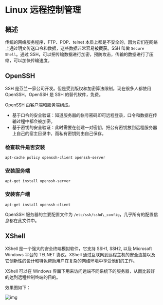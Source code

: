 # Linux 远程控制管理

## 概述

传统的网络服务程序，FTP、POP、telnet 本质上都是不安全的，因为它们在网络上通过明文传送口令和数据，这些数据非常容易被截获。SSH 叫做 `Secure Shell`。通过 SSH，可以把传输数据进行加密，预防攻击，传输的数据进行了压缩，可以加快传输速度。

## OpenSSH

SSH 是芬兰一家公司开发。但是受到版权和加密算法限制，现在很多人都使用 OpenSSH。OpenSSH 是 SSH 的替代软件，免费。

OpenSSH 由客户端和服务端组成。

- 基于口令的安全验证：知道服务器的帐号密码即可远程登录，口令和数据在传输过程中都会被加密。
- 基于密钥的安全验证：此时需要在创建一对密钥，把公有密钥放到远程服务器上自己的宿主目录中，而私有密钥则由自己保存。

### 检查软件是否安装

```text
apt-cache policy openssh-client openssh-server
```

### 安装服务端

```text
apt-get install openssh-server
```

### 安装客户端

```text
apt-get install openssh-client
```

OpenSSH 服务器的主要配置文件为 `/etc/ssh/sshd\_config`，几乎所有的配置信息都在此文件中。

## XShell

XShell 是一个强大的安全终端模拟软件，它支持 SSH1, SSH2, 以及 Microsoft Windows 平台的 TELNET 协议。XShell 通过互联网到远程主机的安全连接以及它创新性的设计和特色帮助用户在复杂的网络环境中享受他们的工作。

XShell 可以在 Windows 界面下用来访问远端不同系统下的服务器，从而比较好的达到远程控制终端的目的。

效果图如下：

![img](https://www.funtl.com/assets/%E5%BE%AE%E4%BF%A1%E6%88%AA%E5%9B%BE_20171102220954.png)